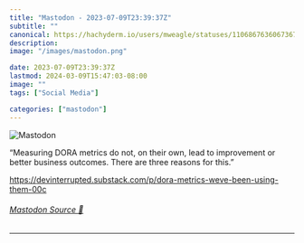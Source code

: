 ```yaml
---
title: "Mastodon - 2023-07-09T23:39:37Z"
subtitle: ""
canonical: https://hachyderm.io/users/mweagle/statuses/110686763606736789
description:
image: "/images/mastodon.png"

date: 2023-07-09T23:39:37Z
lastmod: 2024-03-09T15:47:03-08:00
image: ""
tags: ["Social Media"]

categories: ["mastodon"]
---
```

![Mastodon](/images/mastodon.png)

<p>“Measuring DORA metrics do not, on their own, lead to improvement or better business outcomes. There are three reasons for this.”</p><p><a href="https://devinterrupted.substack.com/p/dora-metrics-weve-been-using-them-00c" target="_blank" rel="nofollow noopener noreferrer" translate="no"><span class="invisible">https://</span><span class="ellipsis">devinterrupted.substack.com/p/</span><span class="invisible">dora-metrics-weve-been-using-them-00c</span></a></p>


###### [Mastodon Source 🐘](https://hachyderm.io/@mweagle/110686763606736789)

___
